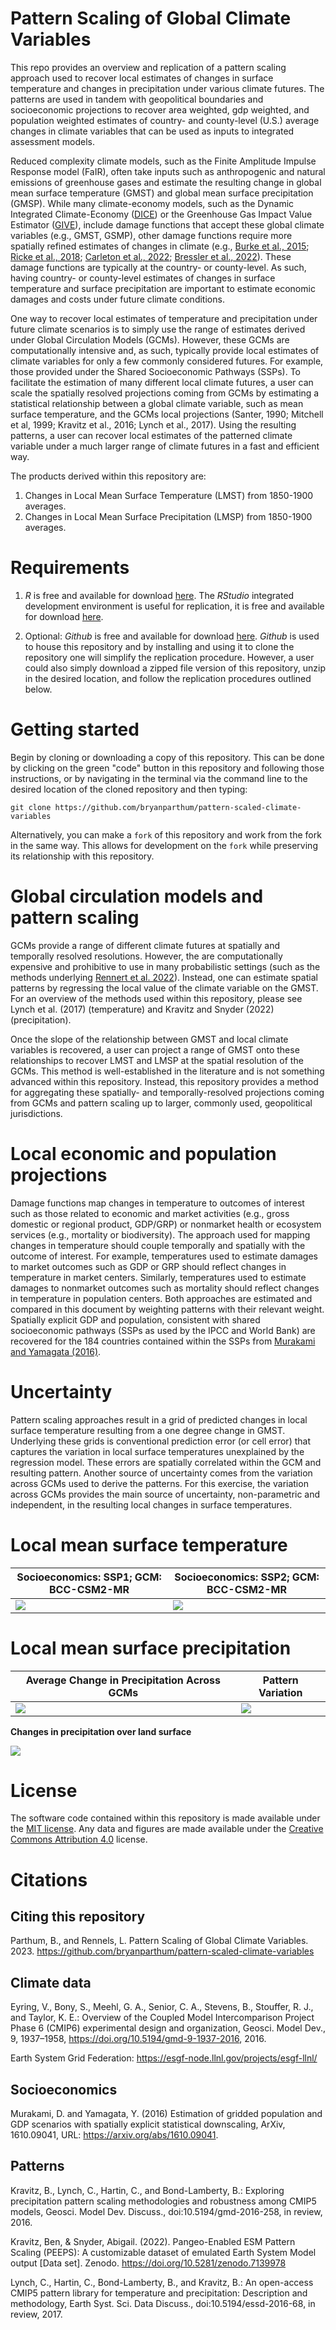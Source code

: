 # Pattern Scaling of Global Climate Variables

This repo provides an overview and replication of a pattern scaling approach used to recover local estimates of changes in surface temperature and changes in precipitation under various climate futures. The patterns are used in tandem with geopolitical boundaries and socioeconomic projections to recover area weighted, gdp weighted, and population weighted estimates of country- and county-level (U.S.) average changes in climate variables that can be used as inputs to integrated assessment models. 

Reduced complexity climate models, such as the Finite Amplitude Impulse Response model (FaIR), often take inputs such as anthropogenic and natural emissions of greenhouse gases and estimate the resulting change in global mean surface temperature (GMST) and global mean surface precipitation (GMSP). While many climate-economy models, such as the Dynamic Integrated Climate-Economy ([DICE](https://williamnordhaus.com/dicerice-models)) or the Greenhouse Gas Impact Value Estimator ([GIVE](https://github.com/rffscghg/MimiGIVE.jl)), include damage functions that accept these global climate variables (e.g., GMST, GSMP), other damage functions require more spatially refined estimates of changes in climate (e.g., [Burke et al., 2015](https://www.nature.com/articles/nature15725); [Ricke et al., 2018](https://www.nature.com/articles/s41558-018-0282-y); [Carleton et al., 2022](https://academic.oup.com/qje/article/137/4/2037/6571943); [Bressler et al., 2022](https://www.nature.com/articles/s41598-021-99156-5)). These damage functions are typically at the country- or county-level. As such, having country- or county-level estimates of changes in surface temperature and surface precipitation are important to estimate economic damages and costs under future climate conditions.

One way to recover local estimates of temperature and precipitation under future climate scenarios is to simply use the range of estimates derived under Global Circulation Models (GCMs). However, these GCMs are computationally intensive and, as such, typically provide local estimates of climate variables for only a few commonly considered futures. For example, those provided under the Shared Socioeconomic Pathways (SSPs). To facilitate the estimation of many different local climate futures, a user can scale the spatially resolved projections coming from GCMs by estimating a statistical relationship between a global climate variable, such as mean surface temperature, and the GCMs local projections (Santer, 1990; Mitchell et al, 1999; Kravitz et al., 2016; Lynch et al., 2017). Using the resulting patterns, a user can recover local estimates of the patterned climate variable under a much larger range of climate futures in a fast and efficient way.

The products derived within this repository are: 

1. Changes in Local Mean Surface Temperature (LMST) from 1850-1900 averages.
2. Changes in Local Mean Surface Precipitation (LMSP) from 1850-1900 averages.

# Requirements

1. *R* is free and available for download [here](https://www.r-project.org/). The *RStudio* integrated development environment is useful for replication, it is free and available for download [here](https://www.rstudio.com/products/rstudio/).  

2. Optional: *Github* is free and available for download [here](https://github.com/git-guides/install-git). *Github* is used to house this repository and by installing and using it to clone the repository one will simplify the replication procedure. However, a user could also simply download a zipped file version of this repository, unzip in the desired location, and follow the replication procedures outlined below.

# Getting started

Begin by cloning or downloading a copy of this repository. This can be done by clicking on the green "code" button in this repository and following those instructions, or by navigating in the terminal via the command line to the desired location of the cloned repository and then typing: 

```
git clone https://github.com/bryanparthum/pattern-scaled-climate-variables
```

Alternatively, you can make a `fork` of this repository and work from the fork in the same way. This allows for development on the `fork` while preserving its relationship with this repository.

# Global circulation models and pattern scaling

GCMs provide a range of different climate futures at spatially and temporally resolved resolutions. However, the are computationally expensive and prohibitive to use in many probabilistic settings (such as the methods underlying [Rennert et al. 2022](https://www.nature.com/articles/s41586-022-05224-9)). Instead, one can estimate spatial patterns by regressing the local value of the climate variable on the GMST. For an overview of the methods used within this repository, please see Lynch et al. (2017) (temperature) and Kravitz and Snyder (2022) (precipitation). 

Once the slope of the relationship between GMST and local climate variables is recovered, a user can project a range of GMST onto these relationships to recover LMST and LMSP at the spatial resolution of the GCMs. This method is well-established in the literature and is not something advanced within this repository. Instead, this repository provides a method for aggregating these spatially- and temporally-resolved projections coming from GCMs and pattern scaling up to larger, commonly used, geopolitical jurisdictions.

# Local economic and population projections

Damage functions map changes in temperature to outcomes of interest such as those related to economic and market activities (e.g., gross domestic or regional product, GDP/GRP) or nonmarket health or ecosystem services (e.g., mortality or biodiversity). The approach used for mapping changes in temperature should couple temporally and spatially with the outcome of interest. For example, temperatures used to estimate damages to market outcomes such as GDP or GRP should reflect changes in temperature in market centers. Similarly, temperatures used to estimate damages to nonmarket outcomes such as mortality should reflect changes in temperature in population centers. Both approaches are estimated and compared in this document by weighting patterns with their relevant weight. Spatially explicit GDP and population, consistent with shared socioeconomic pathways (SSPs as used by the IPCC and World Bank) are recovered for the 184 countries contained within the SSPs from [Murakami and Yamagata (2016)](https://arxiv.org/abs/1610.09041). 

# Uncertainty 

Pattern scaling approaches result in a grid of predicted changes in local surface temperature resulting from a one degree change in GMST. Underlying these grids is conventional prediction error (or cell error) that captures the variation in local surface temperatures unexplained by the regression model. These errors are spatially correlated within the GCM and resulting pattern. Another source of uncertainty comes from the variation across GCMs used to derive the patterns. For this exercise, the variation across GCMs provides the main source of uncertainty, non-parametric and independent, in the resulting local changes in surface temperatures. 

# Local mean surface temperature

Socioeconomics: SSP1; GCM: BCC-CSM2-MR | Socioeconomics: SSP2; GCM: BCC-CSM2-MR
--- | ---
![](Temperature/results/figures/cmip6/ssp2_2100_INM-CM5-0.svg) | ![](Temperature/results/figures/cmip6/ssp2_2100_EC-Earth3-Veg.svg)

# Local mean surface precipitation

Average Change in Precipitation Across GCMs | Pattern Variation
--- | ---
![](Precipitation/results/figures/precipitation_changes_2100_without_disagreement.svg) | ![](Precipitation/results/figures/precipitation_changes_2100_without_disagreement_sd.svg)

**Changes in precipitation over land surface**

![](Precipitation/results/figures/precipitation_changes_2100_without_disagreement_clipped.svg) 

# License

The software code contained within this repository is made available under the [MIT license](http://opensource.org/licenses/mit-license.php). Any data and figures are made available under the [Creative Commons Attribution 4.0](https://creativecommons.org/licenses/by/4.0/) license.

# Citations

## Citing this repository

Parthum, B., and Rennels, L. Pattern Scaling of Global Climate Variables. 2023. https://github.com/bryanparthum/pattern-scaled-climate-variables

## Climate data

Eyring, V., Bony, S., Meehl, G. A., Senior, C. A., Stevens, B., Stouffer, R. J., and Taylor, K. E.: Overview of the Coupled Model Intercomparison Project Phase 6 (CMIP6) experimental design and organization, Geosci. Model Dev., 9, 1937–1958, https://doi.org/10.5194/gmd-9-1937-2016, 2016.

Earth System Grid Federation: https://esgf-node.llnl.gov/projects/esgf-llnl/

## Socioeconomics

Murakami, D. and Yamagata, Y. (2016) Estimation of gridded population and GDP scenarios with spatially explicit statistical downscaling, ArXiv, 1610.09041, URL: https://arxiv.org/abs/1610.09041.

## Patterns

Kravitz, B., Lynch, C., Hartin, C., and Bond-Lamberty, B.: Exploring precipitation pattern scaling methodologies and robustness among CMIP5 models, Geosci. Model Dev. Discuss., doi:10.5194/gmd-2016-258, in review, 2016.

Kravitz, Ben, & Snyder, Abigail. (2022). Pangeo-Enabled ESM Pattern Scaling (PEEPS): A customizable dataset of emulated Earth System Model output [Data set]. Zenodo. https://doi.org/10.5281/zenodo.7139978

Lynch, C., Hartin, C., Bond-Lamberty, B., and Kravitz, B.: An open-access CMIP5 pattern library for temperature and precipitation: Description and methodology, Earth Syst. Sci. Data Discuss., doi:10.5194/essd-2016-68, in review, 2017.
